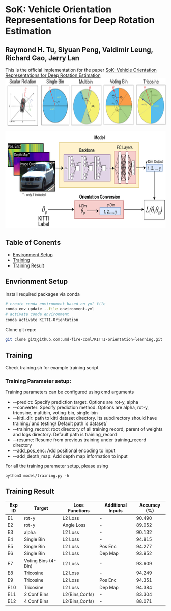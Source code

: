 # SoK: Vehicle Orientation Representations for Deep Rotation Estimation 
## Raymond H. Tu, Siyuan Peng, Valdimir Leung, Richard Gao, Jerry Lan
This is the official implementation for the paper [SoK: Vehicle Orientation Representations for Deep Rotation Estimation](https://arxiv.org/abs/2112.04421)
<img src="./img_src/orientation_diagram.jpg" style="height:150px;">

![Model Diagram](./img_src/model_diagram.jpg )

## Table of Conents
- [Environment Setup](#Envrionment-Setup)
- [Training](#Training)
- [Training Result](#Training-Result)

## Envrionment Setup
Install required packages via conda
``` bash
# create conda environment based on yml file
conda env update --file environment.yml
# activate conda environment
conda activate KITTI-Orientation
```
Clone git repo:
``` bash
git clone git@github.com:umd-fire-coml/KITTI-orientation-learning.git
```
## Training
Check training.sh for example training script

### Training Parameter setup:
Training parameters can be configured using cmd arguments
- --predict: Specify prediction target. Options are rot-y, alpha
- --converter:  Specify prediction method. Options are alpha, rot-y, tricosine, multibin, voting-bin, single-bin
- --kitti_dir: path to kitti dataset directory. Its subdirectory should have training/ and testing/ Default path is dataset/
- --training_record: root directory of all training record, parent of weights and logs directory. Default path is training_record
- --resume: Resume from previous training under training_record directory
- --add_pos_enc: Add positional encoding to input
- --add_depth_map: Add depth map information to input

For all the training parameter setup, please using
```
python3 model/training.py -h
```

## Training Result
| Exp ID | Target                  | Loss Functions | Additional Inputs | Accuracy  (\%) |
|--------|-------------------------|----------------|-------------------|----------------|
| E1     | rot-y                   | L2 Loss        | -                 | 90.490         |
| E2     | rot-y                   | Angle Loss     | -                 | 89.052         |
| E3     | alpha                   | L2 Loss        | -                 | 90.132         |
| E4     | Single Bin              | L2 Loss        | -                 | 94.815         |
| E5     | Single Bin              | L2 Loss        | Pos Enc           | 94.277         |
| E6     | Single Bin              | L2 Loss        | Dep Map           | 93.952         |
| E7     | Voting Bins (4-Bin)     | L2 Loss        | -                 | 93.609         |
| E8     | Tricosine               | L2 Loss        | -                 | 94.249         |
| E9     | Tricosine               | L2 Loss        | Pos Enc           | 94.351         |
| E10    | Tricosine               | L2 Loss        | Dep Map           | 94.384         |
| E11    | 2 Conf Bins             | L2(Bins,Confs) | -                 | 83.304         |
| E12    | 4 Conf Bins             | L2(Bins,Confs) | -                 | 88.071         |

